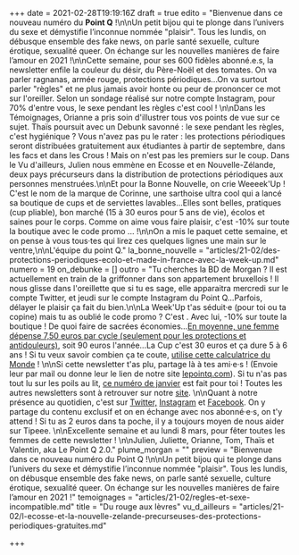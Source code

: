 +++
date = 2021-02-28T19:19:16Z
draft = true
edito = "Bienvenue dans ce nouveau numéro du **Point Q** !\n\nUn petit bijou qui te plonge dans l’univers du sexe et démystifie l’inconnue nommée \"plaisir\". Tous les lundis, on débusque ensemble des fake news, on parle santé sexuelle, culture érotique, sexualité queer. On échange sur les nouvelles manières de faire l’amour en 2021 !\n\nCette semaine, pour ses 600 fidèles abonné.e.s, la newsletter enfile la couleur du désir, du Père-Noël et des tomates. On va parler ragnanas, armée rouge,  protections périodiques...On va surtout parler \"règles\" et ne plus jamais avoir honte ou peur de prononcer ce mot sur l'oreiller. Selon un sondage réalisé sur notre compte Instagram, pour 70% d'entre vous, le sexe pendant les règles c'est cool ! \n\nDans les Témoignages, Orianne a pris soin d'illustrer tous vos points de vue sur ce sujet. Thaïs poursuit avec un Debunk savonné : le sexe pendant les règles, c'est hygiénique ? Vous n'avez pas pu le rater : les protections périodiques seront distribuées gratuitement aux étudiantes à partir de septembre, dans les facs et dans les Crous ! Mais on n'est pas les premiers sur le coup. Dans le Vu d'ailleurs, Julien nous emmène en Ecosse et en Nouvelle-Zélande, deux pays précurseurs dans la distribution de protections périodiques aux personnes menstruées.\n\nEt pour la Bonne Nouvelle, on crie Weeeek'Up ! C'est le nom de la marque de Corinne, une sarthoise ultra cool qui a lancé sa boutique de cups et de serviettes lavables...Elles sont belles, pratiques (cup pliable), bon marché (15 à 30 euros pour 5 ans de vie), écolos et saines pour le corps. Comme on aime vous faire plaisir, c'est -10% sur toute la boutique avec le code promo ... !\n\nOn a mis le paquet cette semaine, et on pense à vous tous·tes qui lirez ces quelques lignes une main sur le ventre,\n\nL'équipe du point Q."
la_bonne_nouvelle = "articles/21-02/des-protections-periodiques-ecolo-et-made-in-france-avec-la-week-up.md"
numero = 19
on_debunke = []
outro = "Tu cherches la BD de Morgan ? Il est actuellement en train de la griffonner dans son appartement bruxellois ! Il nous glisse dans l'oreillette que si tu es sage, elle apparaitra mercredi sur le compte Twitter, et jeudi sur le compte Instagram du Point Q...Parfois, délayer le plaisir ça fait du bien.\n\nLa Week'Up t'as séduit·e (pour toi ou ta copine) mais tu as oublié le code promo ? C'est . Avec lui, -10% sur toute la boutique ! De quoi faire de sacrées économies...[En moyenne, une femme dépense 7,50 euros par cycle (seulement pour les protections et antidouleurs)](https://www.lemonde.fr/les-decodeurs/article/2019/07/02/precarite-menstruelle-combien-coutent-ses-regles-dans-la-vie-d-une-femme_5484140_4355770.html), soit 90 euros l'année...La Cup c'est 30 euros et ça dure 5 à 6 ans ! Si tu veux savoir combien ça te coute, [utilise cette calculatrice du Monde](https://www.lemonde.fr/les-decodeurs/article/2019/07/02/precarite-menstruelle-combien-coutent-ses-regles-dans-la-vie-d-une-femme_5484140_4355770.html) ! \n\nSi cette newsletter t'as plu, partage là à tes ami·e·s ! (Envoie leur par mail ou donne leur le lien de notre site [lepointq.com](https://lepointq.com)). Si tu n'as pas tout lu sur les poils au lit, [ce numéro de janvier](https://lepointq.com/newsletters/2021-a-poil/) est fait pour toi ! Toutes les autres newsletters sont à retrouver sur notre [site](https://lepointq.com/newsletters/). \n\nQuant à notre présence au quotidien, c'est sur [Twitter,](https://twitter.com/LePointQ) [Instagram](https://www.instagram.com/lepoint.q/) et [Facebook](https://www.facebook.com/lepointq.news). On y partage du contenu exclusif et on en échange avec nos abonné·e·s, on t'y attend ! Si tu as 2 euros dans ta poche, il y a toujours moyen de nous aider sur Tipeee. \n\nExcellente semaine et au lundi 8 mars, pour fêter toutes les femmes de cette newsletter ! \n\nJulien, Juliette, Orianne, Tom, Thaïs et Valentin, aka Le Point Q 2.0."
plume_morgan = ""
preview = "Bienvenue dans ce nouveau numéro du Point Q !\n\nUn petit bijou qui te plonge dans l’univers du sexe et démystifie l’inconnue nommée \"plaisir\". Tous les lundis, on débusque ensemble des fake news, on parle santé sexuelle, culture érotique, sexualité queer. On échange sur les nouvelles manières de faire l’amour en 2021 !"
temoignages = "articles/21-02/regles-et-sexe-incompatible.md"
title = "Du rouge aux lèvres"
vu_d_ailleurs = "articles/21-02/l-ecosse-et-la-nouvelle-zelande-precurseuses-des-protections-periodiques-gratuites.md"

+++
